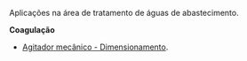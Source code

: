 Aplicações na área de tratamento de águas de abastecimento.

**Coagulação**

* [Agitador mecânico - Dimensionamento](https://github.com/lnrddev/programacaonaengenharia/blob/main/python_scripts/mistura_rapida_mecanizada_trat_agua.ipynb).
